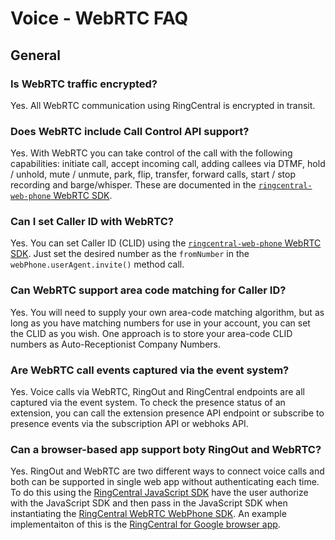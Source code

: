 # Voice - WebRTC FAQ

## General

### Is WebRTC traffic encrypted?

Yes. All WebRTC communication using RingCentral is encrypted in transit.

### Does WebRTC include Call Control API support?

Yes. With WebRTC you can take control of the call with the following capabilities: initiate call, accept incoming call, adding callees via DTMF, hold / unhold, mute / unmute, park, flip, transfer, forward calls, start / stop recording and barge/whisper. These are documented in the [`ringcentral-web-phone` WebRTC SDK](https://github.com/ringcentral/ringcentral-web-phone).

### Can I set Caller ID with WebRTC?

Yes. You can set Caller ID (CLID) using the [`ringcentral-web-phone` WebRTC SDK](https://github.com/ringcentral/ringcentral-web-phone). Just set the desired number as the `fromNumber` in the `webPhone.userAgent.invite()` method call.

### Can WebRTC support area code matching for Caller ID?

Yes. You will need to supply your own area-code matching algorithm, but as long as you have matching numbers for use in your account, you can set the CLID as you wish. One approach is to store your area-code CLID numbers as Auto-Receptionist Company Numbers.

### Are WebRTC call events captured via the event system?

Yes. Voice calls via WebRTC, RingOut and RingCentral endpoints are all captured via the event system. To check the presence status of an extension, you can call the extension presence API endpoint or subscribe to presence events via the subscription API or webhoks API.

### Can a browser-based app support boty RingOut and WebRTC?

Yes. RingOut and WebRTC are two different ways to connect voice calls and both can be supported in single web app without authenticating each time. To do this using the [RingCentral JavaScript SDK](https://github.com/ringcentral/ringcentral-js) have the user authorize with the JavaScript SDK and then pass in the JavaScript SDK when instantiating the [RingCentral WebRTC WebPhone SDK](https://github.com/ringcentral/ringcentral-web-phone). An example implementaiton of this is the [RingCentral for Google browser app](https://developers.ringcentral.com/app-gallery.html/app/312709020-312709020-7gufiGT3T3CCuCP37hMDaQ~KiLR9gZ-TTS5mivQ8TGEqQ-1210).
